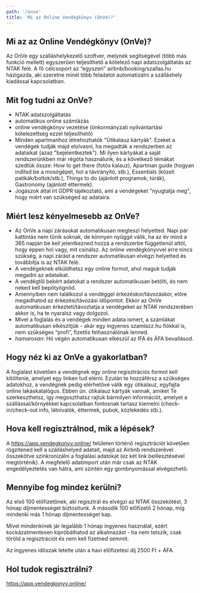 ```yaml
---
path: '/onve'
title: 'Mi az Online Vendégkönyv (OnVe)?'
---
```


## Mi az az Online Vendégkönyv (OnVe)?

Az OnVe egy szálláshelykezelő szoftver, melynek segítségével (több más funkció mellett) egyszerűen teljesíthető a kötelező napi adatszolgáltatás az NTAK felé. A fő célcsoport az “egyszeri” airbnb/booking/szallas.hu házigazda, aki szeretne minél több feladatot automatizálni a szálláshely kiadással kapcsolatban.

## Mit fog tudni az OnVe?

- NTAK adatszolgáltatás
- automatikus online számlázás
- online vendégkönyv vezetése (önkormányzati nyilvántartási kötelezettség ezzel teljesíthető)
- Minden apartmanhoz létrehozhatók "Útikalauz kártyák". Ezeket a vendégek tudják majd elolvasni, ha megadták a rendszerben az adataikat (azaz "bejelentkeztek"). Mi ilyen kártyákat a saját rendszerünkben már régóta használunk, és a következő témákat szedtük össze: How to get there (fotós kalauz), Apartman guide (hogyan indítsd be a mosógépet, hol a távirányító, stb.), Essentials (közeli patikák/boltok/stb.), Things to do (ajánlott programok, túrák), Gastronomy (ajánlott éttermek).
- Jogászok által írt GDPR tájékoztató, ami a vendégeket "nyugtatja meg", hogy miért van szükséged az adataira.

## Miért lesz kényelmesebb az OnVe?

- Az OnVe a napi zárásokat automatikusan megteszi helyetted. Napi pár kattintás nem tűnik soknak, de könnyen nyűggé válik, ha az év mind a 365 napján be kell jelentkezned hozzá a rendszerbe függetlenül attól, hogy éppen hol vagy, mit csinálsz. Az online vendégkönyvvel erre nincs szükség, a napi zárást a rendszer automatikusan elvégzi helyetted és továbbítja is az NTAK felé.
- A vendégeknek elküldhetsz egy online formot, ahol maguk tudják megadni az adataikat.
- A vendégtől bekért adatokat a rendszer automatikusan betölti, és nem neked kell bepötyögnöd.
- Amennyiben nem találkozol a vendéggel érkezéskor/távozáskor, előre megadhatod az érkezési/távozási időpontot. Ekkor az OnVe automatikusan érkezteti/távoztatja a vendégeket az NTAK rendszerében akkor is, ha te nyaralsz vagy dolgozol.
- Mivel a foglalás és a vendégek minden adata ismert, a számlákat automatikusan elkészítjük - akár egy ingyenes szamlazz.hu fiókkal is, nem szükséges “profi”, fizetős felhasználónak lenned.
- _hamarosan_: Hó végén automatikusan elkészül az IFA és ÁFA bevallásod.

## Hogy néz ki az OnVe a gyakorlatban?

A foglalást követően a vendégnek egy online regisztrációs formot kell kitöltenie, amelyet egy linken tud elérni. Ezután te hozzáférsz a szükséges adatokhoz, a vendégnek pedig elérhetővé válik egy útikalauz, egyfajta online lakáskatalógus. Ebben ún. útikalauz kártyák vannak, amiket Te szerkeszthetsz, így megoszthatsz rajtuk bármilyen információt, amelyet a szállással/környékkel kapcsolatban fontosnak tartasz kiemelni (check-in/check-out info, látnivalók, éttermek, pubok, közlekedés stb.).

## Hova kell regisztrálnod, mik a lépések?

A https://app.vendegkonyv.online/ felületen történő regisztrációt követően rögzítened kell a szálláshelyed adatait, majd az Airbnb rendszerével összekötve szinkronizálni a foglalási adatokat (ez két link beillesztésével megtörténik). A megfelelő adatimport után már csak az NTAK engedélyeztetés van hátra, ami szintén egy gombnyomással elvégezhető.

## Mennyibe fog mindez kerülni?

Az első 100 előfizetőnek, aki regisztrál és elvégzi az NTAK összekötést, 3 hónap díjmentességet biztosítunk. A második 100 előfizető 2 hónap, míg mindenki más 1 hónap díjmentességet kap.

Mivel mindenkinek jár legalább 1 hónap ingyenes használat, ezért kockázatmentesen kipróbálhatod az alkalmazást - ha nem tetszik, csak töröld a regisztrációt és nem kell fizetned semmit.

Az ingyenes időszak letelte után a havi előfizetési díj 2500 Ft + ÁFA.

## Hol tudok regisztrálni?

https://app.vendegkonyv.online/
